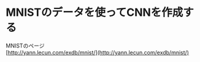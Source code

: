 # MNISTのデータを使ってCNNを作成する

MNISTのページ  
[http://yann.lecun.com/exdb/mnist/](http://yann.lecun.com/exdb/mnist/)



